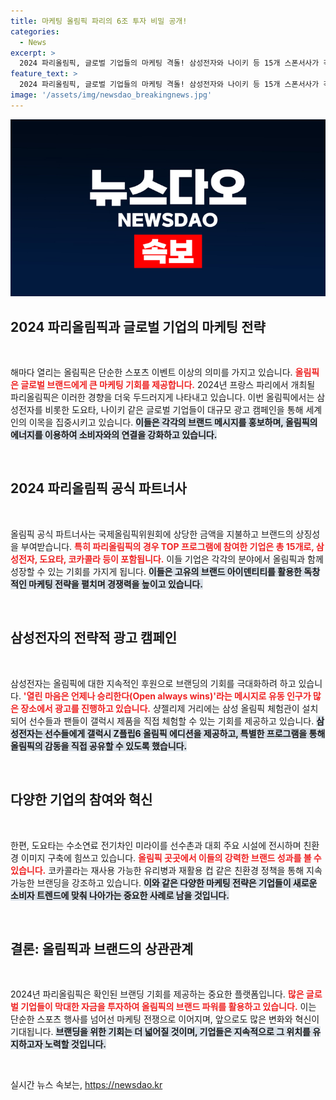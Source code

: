```yaml
---
title: 마케팅 올림픽 파리의 6조 투자 비밀 공개!
categories:
  - News
excerpt: >
  2024 파리올림픽, 글로벌 기업들의 마케팅 격돌! 삼성전자와 나이키 등 15개 스폰서사가 각양각색의 전략으로 세계인의 눈길을 사로잡는다. 과연, 누가 승리할까?
feature_text: >
  2024 파리올림픽, 글로벌 기업들의 마케팅 격돌! 삼성전자와 나이키 등 15개 스폰서사가 각양각색의 전략으로 세계인의 눈길을 사로잡는다. 과연, 누가 승리할까?
image: '/assets/img/newsdao_breakingnews.jpg'
---
```


<p><img src="/assets/img/newsdao_breakingnews.jpg" alt="bookingtag 속보" /></p>

<h2 data-ke-size="size26">2024 파리올림픽과 글로벌 기업의 마케팅 전략</h2>

<p data-ke-size="size16">&nbsp;</p>

<p>해마다 열리는 올림픽은 단순한 스포츠 이벤트 이상의 의미를 가지고 있습니다. <b><span style="color: #ee2323;">올림픽은 글로벌 브랜드에게 큰 마케팅 기회를 제공합니다.</span></b> 2024년 프랑스 파리에서 개최될 파리올림픽은 이러한 경향을 더욱 두드러지게 나타내고 있습니다. 이번 올림픽에서는 삼성전자를 비롯한 도요타, 나이키 같은 글로벌 기업들이 대규모 광고 캠페인을 통해 세계인의 이목을 집중시키고 있습니다. <b><span style="background-color: #21538527;">이들은 각각의 브랜드 메시지를 홍보하며, 올림픽의 에너지를 이용하여 소비자와의 연결을 강화하고 있습니다.</span></b> </p>

<p data-ke-size="size16">&nbsp;</p>

<h2 data-ke-size="size26">2024 파리올림픽 공식 파트너사</h2>

<p data-ke-size="size16">&nbsp;</p>

<p>올림픽 공식 파트너사는 국제올림픽위원회에 상당한 금액을 지불하고 브랜드의 상징성을 부여받습니다. <b><span style="color: #ee2323;">특히 파리올림픽의 경우 TOP 프로그램에 참여한 기업은 총 15개로, 삼성전자, 도요타, 코카콜라 등이 포함됩니다.</span></b> 이들 기업은 각각의 분야에서 올림픽과 함께 성장할 수 있는 기회를 가지게 됩니다. <b><span style="background-color: #21538527;">이들은 고유의 브랜드 아이덴티티를 활용한 독창적인 마케팅 전략을 펼치며 경쟁력을 높이고 있습니다.</span></b></p>

<p data-ke-size="size16">&nbsp;</p>

<h2 data-ke-size="size26">삼성전자의 전략적 광고 캠페인</h2>

<p data-ke-size="size16">&nbsp;</p>

<p>삼성전자는 올림픽에 대한 지속적인 후원으로 브랜딩의 기회를 극대화하려 하고 있습니다. <b><span style="color: #ee2323;">'열린 마음은 언제나 승리한다(Open always wins)'라는 메시지로 유동 인구가 많은 장소에서 광고를 진행하고 있습니다.</span></b> 샹젤리제 거리에는 삼성 올림픽 체험관이 설치되어 선수들과 팬들이 갤럭시 제품을 직접 체험할 수 있는 기회를 제공하고 있습니다. <b><span style="background-color: #21538527;">삼성전자는 선수들에게 갤럭시 Z플립6 올림픽 에디션을 제공하고, 특별한 프로그램을 통해 올림픽의 감동을 직접 공유할 수 있도록 했습니다.</span></b></p>

<p data-ke-size="size16">&nbsp;</p>

<h2 data-ke-size="size26">다양한 기업의 참여와 혁신</h2>

<p data-ke-size="size16">&nbsp;</p>

<p>한편, 도요타는 수소연료 전기차인 미라이를 선수촌과 대회 주요 시설에 전시하며 친환경 이미지 구축에 힘쓰고 있습니다. <b><span style="color: #ee2323;">올림픽 곳곳에서 이들의 강력한 브랜드 성과를 볼 수 있습니다.</span></b> 코카콜라는 재사용 가능한 유리병과 재활용 컵 같은 친환경 정책을 통해 지속 가능한 브랜딩을 강조하고 있습니다. <b><span style="background-color: #21538527;">이와 같은 다양한 마케팅 전략은 기업들이 새로운 소비자 트렌드에 맞춰 나아가는 중요한 사례로 남을 것입니다.</span></b></p>

<p data-ke-size="size16">&nbsp;</p>

<h2 data-ke-size="size26">결론: 올림픽과 브랜드의 상관관계</h2>

<p data-ke-size="size16">&nbsp;</p>

<p>2024년 파리올림픽은 확인된 브랜딩 기회를 제공하는 중요한 플랫폼입니다. <b><span style="color: #ee2323;">많은 글로벌 기업들이 막대한 자금을 투자하여 올림픽의 브랜드 파워를 활용하고 있습니다.</span></b> 이는 단순한 스포츠 행사를 넘어선 마케팅 전쟁으로 이어지며, 앞으로도 많은 변화와 혁신이 기대됩니다. <b><span style="background-color: #21538527;">브랜딩을 위한 기회는 더 넓어질 것이며, 기업들은 지속적으로 그 위치를 유지하고자 노력할 것입니다.</span></b></p>

<p data-ke-size="size16">&nbsp;</p>
실시간 뉴스 속보는, <a href="https://newsdao.kr" rel="dofollow">https://newsdao.kr</a>


